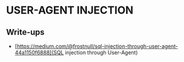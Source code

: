# USER-AGENT INJECTION

## Write-ups
- [https://medium.com/@frostnull/sql-injection-through-user-agent-44a1150f6888](SQL injection through User-Agent)
